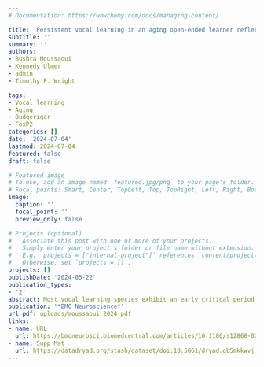 ```yaml
---
# Documentation: https://wowchemy.com/docs/managing-content/

title: 'Persistent vocal learning in an aging open-ended learner reflected in neural FoxP2 expression'
subtitle: ''
summary: ''
authors:
- Bushra Moussaoui
- Kennedy Ulmer
- admin
- Timothy F. Wright 

tags:
- Vocal learning
- Aging
- Budgerigar
- FoxP2
categories: []
date: '2024-07-04'
lastmod: 2024-07-04
featured: false
draft: false

# Featured image
# To use, add an image named `featured.jpg/png` to your page's folder.
# Focal points: Smart, Center, TopLeft, Top, TopRight, Left, Right, BottomLeft, Bottom, BottomRight.
image:
  caption: ''
  focal_point: ''
  preview_only: false

# Projects (optional).
#   Associate this post with one or more of your projects.
#   Simply enter your project's folder or file name without extension.
#   E.g. `projects = ["internal-project"]` references `content/project/deep-learning/index.md`.
#   Otherwise, set `projects = []`.
projects: []
publishDate: '2024-05-22'
publication_types: 
- '2'
abstract: Most vocal learning species exhibit an early critical period during which their vocal control neural circuitry facilitates the acquisition of new vocalizations. Some taxa, most notably humans and parrots, retain some degree of neurobehavioral plasticity throughout adulthood, but both the extent of this plasticity and the neurogenetic mechanisms underlying it remain unclear. Differential expression of the transcription factor FoxP2 in both songbird and parrot vocal control nuclei has been identified previously as a key pattern facilitating vocal learning. We hypothesize that the resilience of vocal learning to cognitive decline in open-ended learners will be reflected in an absence of age-related changes in neural FoxP2 expression. We tested this hypothesis in the budgerigar (Melopsittacus undulatus), a small gregarious parrot in which adults converge on shared call types in response to shifts in group membership. We formed novel flocks of 4 previously unfamiliar males belonging to the same age class, either “young adult” (6 mo − 1 year) or “older adult” (≥ 3 year), and then collected audio-recordings over a 20-day learning period to assess vocal learning ability. Following behavioral recording, immunohistochemistry was performed on collected neural tissue to measure FoxP2 protein expression in a parrot vocal learning center, the magnocellular nucleus of the medial striatum (MMSt), and its adjacent striatum.
publication: '*BMC Neuroscience*'
url_pdf: uploads/moussaoui_2024.pdf
links:
- name: URL
  url: https://bmcneurosci.biomedcentral.com/articles/10.1186/s12868-024-00879-8
- name: Supp Mat
  url: https://datadryad.org/stash/dataset/doi:10.5061/dryad.gb5mkkwvj  
---
```

